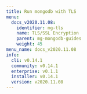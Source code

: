 ```yaml
---
title: Run mongodb with TLS
menu:
  docs_v2020.11.08:
    identifier: mg-tls
    name: TLS/SSL Encryption
    parent: mg-mongodb-guides
    weight: 45
menu_name: docs_v2020.11.08
info:
  cli: v0.14.1
  community: v0.14.1
  enterprise: v0.1.1
  installer: v0.14.1
  version: v2020.11.08
---
```


